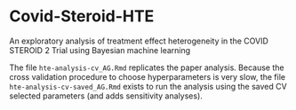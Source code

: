 # Covid-Steroid-HTE
An exploratory analysis of treatment effect heterogeneity in the COVID STEROID 2 Trial using Bayesian machine learning

The file `hte-analysis-cv_AG.Rmd` replicates the paper analysis. Because the cross validation procedure to choose hyperparameters is very slow, the file `hte-analysis-cv-saved_AG.Rmd` exists to run the analysis using the saved CV selected parameters (and adds sensitivity analyses).